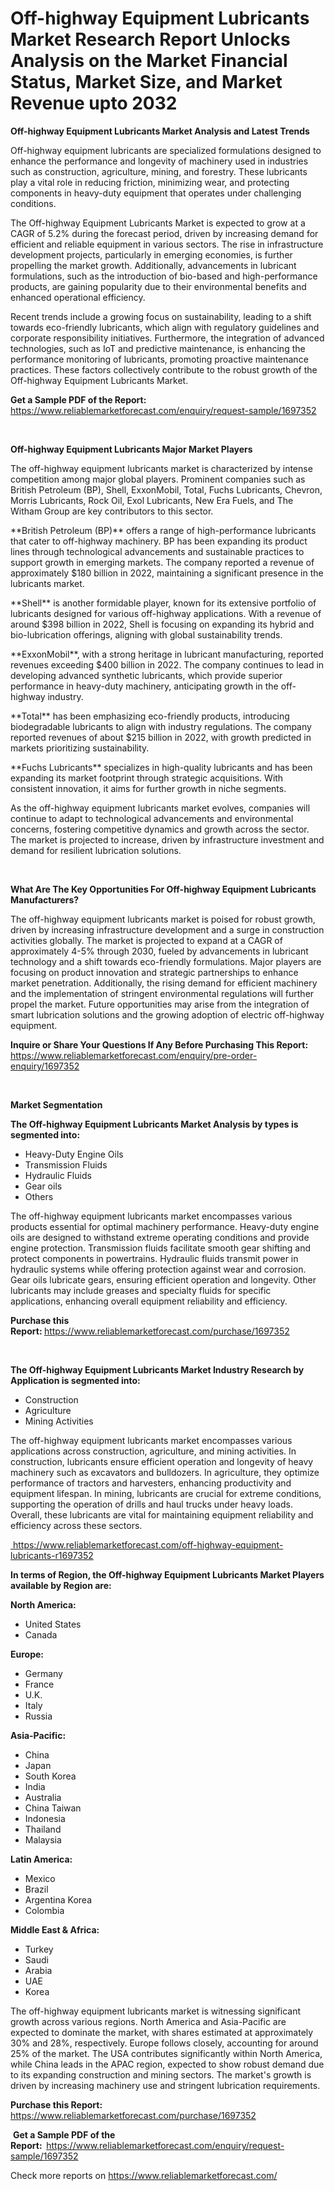 <p><h1>Off-highway Equipment Lubricants Market Research Report Unlocks Analysis on the Market Financial Status, Market Size, and Market Revenue upto 2032</h1></p><p><strong>Off-highway Equipment Lubricants Market Analysis and Latest Trends</strong></p>
<p><p>Off-highway equipment lubricants are specialized formulations designed to enhance the performance and longevity of machinery used in industries such as construction, agriculture, mining, and forestry. These lubricants play a vital role in reducing friction, minimizing wear, and protecting components in heavy-duty equipment that operates under challenging conditions.</p><p>The Off-highway Equipment Lubricants Market is expected to grow at a CAGR of 5.2% during the forecast period, driven by increasing demand for efficient and reliable equipment in various sectors. The rise in infrastructure development projects, particularly in emerging economies, is further propelling the market growth. Additionally, advancements in lubricant formulations, such as the introduction of bio-based and high-performance products, are gaining popularity due to their environmental benefits and enhanced operational efficiency.</p><p>Recent trends include a growing focus on sustainability, leading to a shift towards eco-friendly lubricants, which align with regulatory guidelines and corporate responsibility initiatives. Furthermore, the integration of advanced technologies, such as IoT and predictive maintenance, is enhancing the performance monitoring of lubricants, promoting proactive maintenance practices. These factors collectively contribute to the robust growth of the Off-highway Equipment Lubricants Market.</p></p>
<p><strong>Get a Sample PDF of the Report:&nbsp;</strong> <a href="https://www.reliablemarketforecast.com/enquiry/request-sample/1697352?utm_campaign=1840&utm_medium=2&utm_source=Github&utm_content=ia&utm_term=09012025&utm_id=off-highway-equipment-lubricants">https://www.reliablemarketforecast.com/enquiry/request-sample/1697352</a></p>
<p>&nbsp;</p>
<p><strong>Off-highway Equipment Lubricants Major Market Players</strong></p>
<p><p>The off-highway equipment lubricants market is characterized by intense competition among major global players. Prominent companies such as British Petroleum (BP), Shell, ExxonMobil, Total, Fuchs Lubricants, Chevron, Morris Lubricants, Rock Oil, Exol Lubricants, New Era Fuels, and The Witham Group are key contributors to this sector.</p><p>**British Petroleum (BP)** offers a range of high-performance lubricants that cater to off-highway machinery. BP has been expanding its product lines through technological advancements and sustainable practices to support growth in emerging markets. The company reported a revenue of approximately $180 billion in 2022, maintaining a significant presence in the lubricants market.</p><p>**Shell** is another formidable player, known for its extensive portfolio of lubricants designed for various off-highway applications. With a revenue of around $398 billion in 2022, Shell is focusing on expanding its hybrid and bio-lubrication offerings, aligning with global sustainability trends. </p><p>**ExxonMobil**, with a strong heritage in lubricant manufacturing, reported revenues exceeding $400 billion in 2022. The company continues to lead in developing advanced synthetic lubricants, which provide superior performance in heavy-duty machinery, anticipating growth in the off-highway industry.</p><p>**Total** has been emphasizing eco-friendly products, introducing biodegradable lubricants to align with industry regulations. The company reported revenues of about $215 billion in 2022, with growth predicted in markets prioritizing sustainability.</p><p>**Fuchs Lubricants** specializes in high-quality lubricants and has been expanding its market footprint through strategic acquisitions. With consistent innovation, it aims for further growth in niche segments. </p><p>As the off-highway equipment lubricants market evolves, companies will continue to adapt to technological advancements and environmental concerns, fostering competitive dynamics and growth across the sector. The market is projected to increase, driven by infrastructure investment and demand for resilient lubrication solutions.</p></p>
<p>&nbsp;</p>
<p><strong>What Are The Key Opportunities For Off-highway Equipment Lubricants Manufacturers?</strong></p>
<p><p>The off-highway equipment lubricants market is poised for robust growth, driven by increasing infrastructure development and a surge in construction activities globally. The market is projected to expand at a CAGR of approximately 4-5% through 2030, fueled by advancements in lubricant technology and a shift towards eco-friendly formulations. Major players are focusing on product innovation and strategic partnerships to enhance market penetration. Additionally, the rising demand for efficient machinery and the implementation of stringent environmental regulations will further propel the market. Future opportunities may arise from the integration of smart lubrication solutions and the growing adoption of electric off-highway equipment.</p></p>
<p><strong>Inquire or Share Your Questions If Any Before Purchasing This Report:</strong> <a href="https://www.reliablemarketforecast.com/enquiry/pre-order-enquiry/1697352?utm_campaign=1840&utm_medium=2&utm_source=Github&utm_content=ia&utm_term=09012025&utm_id=off-highway-equipment-lubricants">https://www.reliablemarketforecast.com/enquiry/pre-order-enquiry/1697352</a></p>
<p>&nbsp;</p>
<p><strong>Market Segmentation</strong></p>
<p><strong>The Off-highway Equipment Lubricants Market Analysis by types is segmented into:</strong></p>
<p><ul><li>Heavy-Duty Engine Oils</li><li>Transmission Fluids</li><li>Hydraulic Fluids</li><li>Gear oils</li><li>Others</li></ul></p>
<p><p>The off-highway equipment lubricants market encompasses various products essential for optimal machinery performance. Heavy-duty engine oils are designed to withstand extreme operating conditions and provide engine protection. Transmission fluids facilitate smooth gear shifting and protect components in powertrains. Hydraulic fluids transmit power in hydraulic systems while offering protection against wear and corrosion. Gear oils lubricate gears, ensuring efficient operation and longevity. Other lubricants may include greases and specialty fluids for specific applications, enhancing overall equipment reliability and efficiency.</p></p>
<p><strong>Purchase this Report:&nbsp;</strong><a href="https://www.reliablemarketforecast.com/purchase/1697352?utm_campaign=1840&utm_medium=2&utm_source=Github&utm_content=ia&utm_term=09012025&utm_id=off-highway-equipment-lubricants">https://www.reliablemarketforecast.com/purchase/1697352</a></p>
<p>&nbsp;</p>
<p><strong>The Off-highway Equipment Lubricants Market Industry Research by Application is segmented into:</strong></p>
<p><ul><li>Construction</li><li>Agriculture</li><li>Mining Activities</li></ul></p>
<p><p>The off-highway equipment lubricants market encompasses various applications across construction, agriculture, and mining activities. In construction, lubricants ensure efficient operation and longevity of heavy machinery such as excavators and bulldozers. In agriculture, they optimize performance of tractors and harvesters, enhancing productivity and equipment lifespan. In mining, lubricants are crucial for extreme conditions, supporting the operation of drills and haul trucks under heavy loads. Overall, these lubricants are vital for maintaining equipment reliability and efficiency across these sectors.</p></p>
<p><a href="https://www.reliablemarketforecast.com/off-highway-equipment-lubricants-r1697352?utm_campaign=1840&utm_medium=2&utm_source=Github&utm_content=ia&utm_term=09012025&utm_id=off-highway-equipment-lubricants">&nbsp;https://www.reliablemarketforecast.com/off-highway-equipment-lubricants-r1697352</a></p>
<p><strong>In terms of Region, the Off-highway Equipment Lubricants Market Players available by Region are:</strong></p>
<p>
    <p> <strong> North America: </strong>
        <ul>
            <li>United States</li>
            <li>Canada</li>
        </ul>
        </p> 
    <p> <strong> Europe: </strong>
        <ul>
            <li>Germany</li>
            <li>France</li>
            <li>U.K.</li>
            <li>Italy</li>
            <li>Russia</li>
        </ul>
        </p> 
    <p> <strong> Asia-Pacific: </strong>
        <ul>
            <li>China</li>
            <li>Japan</li>
            <li>South Korea</li>
            <li>India</li>
            <li>Australia</li>
            <li>China Taiwan</li>
            <li>Indonesia</li>
            <li>Thailand</li>
            <li>Malaysia</li>
        </ul>
        </p> 
    <p> <strong> Latin America: </strong>
        <ul>
            <li>Mexico</li>
            <li>Brazil</li>
            <li>Argentina Korea</li>
            <li>Colombia</li>
        </ul>
        </p> 
    <p> <strong> Middle East & Africa: </strong>
        <ul>
            <li>Turkey</li>
            <li>Saudi</li>
            <li>Arabia</li>
            <li>UAE</li>
            <li>Korea</li>
        </ul>
    </p>
    </p>
<p><p>The off-highway equipment lubricants market is witnessing significant growth across various regions. North America and Asia-Pacific are expected to dominate the market, with shares estimated at approximately 30% and 28%, respectively. Europe follows closely, accounting for around 25% of the market. The USA contributes significantly within North America, while China leads in the APAC region, expected to show robust demand due to its expanding construction and mining sectors. The market's growth is driven by increasing machinery use and stringent lubrication requirements.</p></p>
<p><strong>Purchase this Report: </strong><a href="https://www.reliablemarketforecast.com/purchase/1697352?utm_campaign=1840&utm_medium=2&utm_source=Github&utm_content=ia&utm_term=09012025&utm_id=off-highway-equipment-lubricants">https://www.reliablemarketforecast.com/purchase/1697352</a></p>
<p>&nbsp;<strong>Get a Sample PDF of the Report:&nbsp;&nbsp;</strong><a href="https://www.reliablemarketforecast.com/enquiry/request-sample/1697352?utm_campaign=1840&utm_medium=2&utm_source=Github&utm_content=ia&utm_term=09012025&utm_id=off-highway-equipment-lubricants">https://www.reliablemarketforecast.com/enquiry/request-sample/1697352</a></p>
<p><strong></strong></p>
<p>Check more reports on <a href="https://www.reliablemarketforecast.com/?utm_campaign=1840&utm_medium=2&utm_source=Github&utm_content=ia&utm_term=09012025&utm_id=off-highway-equipment-lubricants">https://www.reliablemarketforecast.com/</a></p>